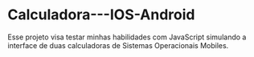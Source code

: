 # Calculadora---IOS-Android
Esse projeto visa testar minhas habilidades com JavaScript simulando a interface de duas calculadoras de Sistemas Operacionais Mobiles.
